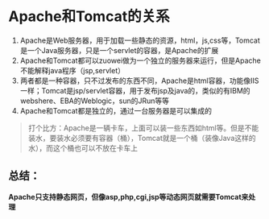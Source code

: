# Apache和Tomcat的关系



1. Apache是Web服务器，用于加载一些静态的资源，html，js,css等，Tomcat是一个Java服务器，只是一个servlet的容器，是Apache的扩展
2. Apache和Tomcat都可以zuowei做为一个独立的服务器来运行，但是Apache不能解释java程序（jsp,servlet）
3. 两者都是一种容器，只不过发布的东西不同，Apache是html容器，功能像IIS一样；Tomcat是jsp/servlet容器，用于发布jsp及java的，类似的有IBM的webshere、EBA的Weblogic，sun的JRun等等
4. Apache和Tomcat都是独立的，通过一台服务器是可以集成的



> 打个比方：Apache是一辆卡车，上面可以装一些东西如html等。但是不能装水，要装水必须要有容器（桶），Tomcat就是一个桶（装像Java这样的水），而这个桶也可以不放在卡车上

## 总结：

**Apache只支持静态网页，但像asp,php,cgi,jsp等动态网页就需要Tomcat来处理**